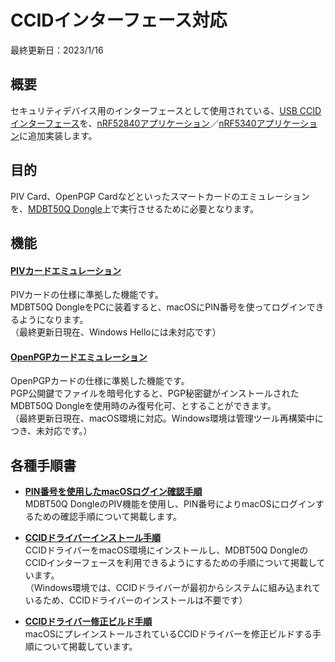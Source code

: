 # CCIDインターフェース対応

最終更新日：2023/1/16

## 概要

セキュリティデバイス用のインターフェースとして使用されている、[USB CCIDインターフェース](../CCID/ccid_lib/README.md)を、[nRF52840アプリケーション](../nRF52840_app)／[nRF5340アプリケーション](../nRF5340_app)に追加実装します。

## 目的

PIV Card、OpenPGP Cardなどといったスマートカードのエミュレーションを、[MDBT50Q Dongle](../FIDO2Device/MDBT50Q_Dongle/README.md)上で実行させるために必要となります。

## 機能

#### [PIVカードエミュレーション](../CCID/PIV/README.md)

PIVカードの仕様に準拠した機能です。<br>
MDBT50Q DongleをPCに装着すると、macOSにPIN番号を使ってログインできるようになります。<br>
（最終更新日現在、Windows Helloには未対応です）

#### [OpenPGPカードエミュレーション](../CCID/OpenPGP/README.md)

OpenPGPカードの仕様に準拠した機能です。<br>
PGP公開鍵でファイルを暗号化すると、PGP秘密鍵がインストールされたMDBT50Q Dongleを使用時のみ復号化可、とすることができます。<br>
（最終更新日現在、macOS環境に対応。Windows環境は管理ツール再構築中につき、未対応です。）

## 各種手順書

- <b>[PIN番号を使用したmacOSログイン確認手順](../CCID/PIV/PIVPINLOGIN.md)</b><br>
MDBT50Q DongleのPIV機能を使用し、PIN番号によりmacOSにログインするための確認手順について掲載します。

- <b>[CCIDドライバーインストール手順](../CCID/INSTALLPRG.md)</b><br>
CCIDドライバーをmacOS環境にインストールし、MDBT50Q DongleのCCIDインターフェースを利用できるようにするための手順について掲載しています。<br>
（Windows環境では、CCIDドライバーが最初からシステムに組み込まれているため、CCIDドライバーのインストールは不要です）

- <b>[CCIDドライバー修正ビルド手順](../CCID/BUILDCCIDDRV.md)</b><br>
macOSにプレインストールされているCCIDドライバーを修正ビルドする手順について掲載しています。
